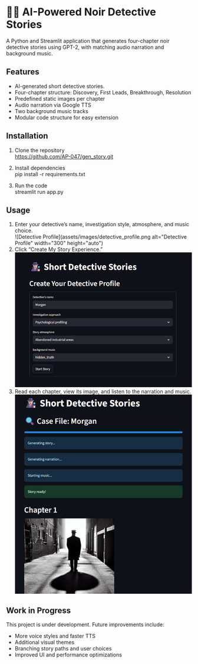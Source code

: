 # 🕵🏻 AI-Powered Noir Detective Stories

A Python and Streamlit application that generates four-chapter noir detective stories using GPT-2, with matching audio narration and background music.

## Features

- AI-generated short detective stories.
- Four-chapter structure: Discovery, First Leads, Breakthrough, Resolution
- Predefined static images per chapter
- Audio narration via Google TTS
- Two background music tracks
- Modular code structure for easy extension

## Installation

1. Clone the repository  
   https://github.com/AP-047/gen_story.git

3. Install dependencies
   <br> pip install -r requirements.txt

5. Run the code
   <br> streamlit run app.py

## Usage
1. Enter your detective’s name, investigation style, atmosphere, and music choice.
   <br> ![Detective Profile](assets/images/detective_profile.png alt="Detective Profile" width="300" height="auto")
3. Click “Create My Story Experience.”
   <br> <img src="assets/images/detective_profile.png" alt="Detective Profile" width="800" height="auto">
5. Read each chapter, view its image, and listen to the narration and music.
   <br> ![Process Complete](assets/images/process_complete.png)



## Work in Progress
This project is under development. Future improvements include:
- More voice styles and faster TTS
- Additional visual themes
- Branching story paths and user choices
- Improved UI and performance optimizations
